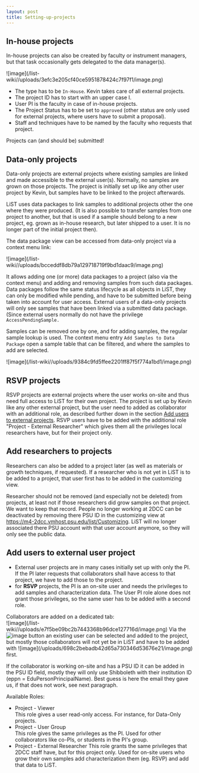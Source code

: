 ```yaml
---
layout: post
title: Setting-up-projects
---
```


## In-house projects

In-house projects can also be created by faculty or instrument managers, but that task occasionally gets delegated to the data manager(s).

![image]\(/list-wiki//uploads/3efc3e205cf40ce5951878424c7f97f1/image.png\)

- The type has to be `In-House`. Kevin takes care of all external projects.
- The project ID has to start with an upper case I.
- User PI is the faculty in case of in-house projects.
- The Project Status has to be set to `approved` (other status are only used for external projects, where users have to submit a proposal).
- Staff and techniques have to be named by the faculty who requests that project.

Projects can (and should be) submitted!

## Data-only projects

Data-only projects are external projects where existing samples are linked and made accessible to the external user(s). Normally, no samples are grown on those projects. The project is initially set up like any other user project by Kevin, but samples have to be linked to the project afterwards.

LiST uses data packages to link samples to additional projects other the one where they were produced. (It is also possible to transfer samples from one project to another, but that is used if a sample should belong to a new project, eg. grown as in-house research, but later shipped to a user. It is no longer part of the initial project then).

The data package view can be accessed from data-only project via a context menu link:

![image]\(/list-wiki//uploads/bcceddf8db79a129718719f9bd1daac9/image.png\)

It allows adding one (or more) data packages to a project (also via the context menu) and adding and removing samples from such data packages. Data packages follow the same status lifecycle as all objects in LiST, they can only be modified while pending, and have to be submitted before being taken into account for user access. External users of a data-only projects will only see samples that have been linked via a submitted data package. (Since external users normally do not have the privilege  `AccessPendingSample.`

Samples can be removed one by one, and for adding samples, the regular sample lookup is used. The context menu entry `Add Samples to Data Package` open a sample table that can be filtered, and where the samples to add are selected.

![image]\(/list-wiki//uploads/9384c9fd5ffee2201ff87f5f774a1bd1/image.png\)

## RSVP projects

RSVP projects are external projects where the user works on-site and thus need full access to LiST for their own project. <span dir="">The project is set up by Kevin like any other external project, but the user need to added as collaborator with an additional role, as described further down in the section </span>[Add users to external projects](/2DCC/LiST/-/wikis/Maintenance/Setting-up-projects#add-users-to-external-user-project)<span dir="">. RSVP users have to be added with the additional role "Project - External Researcher" which gives them all the privileges local researchers have, but for their project only.</span>

## Add researchers to projects

Researchers can also be added to a project later (as well as materials or growth techniques, if requested). If a researcher who is not yet in LiST is to be added to a project, that user first has to be added in the customizing view.

Researcher should not be removed (and especially not be deleted) from projects, at least not if those researchers did grow samples on that project. We want to keep that record. People no longer working at 2DCC can be deactivated by removing there PSU ID in the customizing view at <https://m4-2dcc.vmhost.psu.edu/list/Customizing>. LiST will no longer associated there PSU account with that user account anymore, so they will only see the public data.

## Add users to external user project

- External user projects are in many cases initially set up with only the PI. If the PI later requests that collaborators shall have access to that project, we have to add those to the project.
- for **RSVP** projects, the PI is an on-site user and needs the privileges to add samples and characterization data. The User PI role alone does not grant those privileges, so the same user has to be added with a second role.

Collaborators are added on a dedicated tab:\
![image]\(/list-wiki//uploads/e7f5be09bc2b7443368b96dce127716d/image.png) Via the ![image](/uploads/f1609168fa9a973ccd4e71af0b5b9147/image.png) button an existing user can be selected and added to the project, but mostly those collaborators will not yet be in LiST and have to be added with ![image](/uploads/698c2bebadb42d65a730346d53676e21/image.png\) first.

If the collaborator is working on-site and has a PSU ID it can be added in the PSU ID field, mostly they will only use Shibboleth with their institution ID (eppn = EduPersonPrincipalName). Best guess is here the email they gave us, if that does not work, see next paragraph.

Available Roles:

- Project - Viewer\
  This role gives a user read-only access. For instance, for Data-Only projects.
- Project - User Group\
  This role gives the same privileges as the PI. Used for other collaborators like co-PIs, or students in the PI's group.
- Project - External Researcher This role grants the same privileges that 2DCC staff have, but for this project only. Used for on-site users who grow their own samples add characterization them (eg. RSVP) and add that data to LiST.





